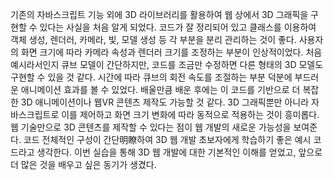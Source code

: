 기존의 자바스크립트 기능 외에 3D 라이브러리를 활용하여 웹 상에서 3D 그래픽을 구현할 수 있다는 사실을 처음 알게 되었다.
코드가 잘 정리되어 있고 클래스를 이용하여 객체 생성, 렌더러, 카메라, 빛, 모델 생성 등 각 부분을 분리 관리하는 것이 좋다.
사용자의 화면 크기에 따라 카메라 속성과 렌더러 크기를 조정하는 부분이 인상적이었다.
처음 예시라서인지 큐브 모델이 간단하지만, 코드를 조금만 수정하면 다른 형태의 3D 모델도 구현할 수 있을 것 같다.
시간에 따라 큐브의 회전 속도를 조절하는 부분 덕분에 부드러운 애니메이션 효과를 볼 수 있었다.
배울만큼 배운 후에는 이 코드를 기반으로 더 복잡한 3D 애니메이션이나 웹VR 콘텐츠 제작도 가능할 것 같다.
 3D 그래픽뿐만 아니라 자바스크립트로 이를 제어하고 화면 크기 변화에 따라 동적으로 적용하는 것이 흥미롭다.
웹 기술만으로 3D 콘텐츠를 제작할 수 있다는 점이 웹 개발의 새로운 가능성을 보여준다.
코드 전체적인 구성이 간단明瞭하여 3D 웹 개발 초보자에게 학습하기 좋은 예시 코드라고 생각한다.
이번 실습을 통해 3D 웹 개발에 대한 기본적인 이해를 얻었고, 앞으로 더 많은 것을 배우고 싶은 동기가 생겼다.

